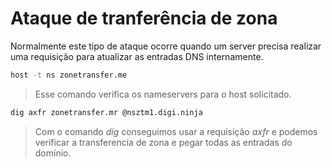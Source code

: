 # Ataque de tranferência de zona

Normalmente este tipo de ataque ocorre quando um server precisa realizar uma requisição para atualizar as entradas DNS internamente.

```bash
host -t ns zonetransfer.me
```
> Esse comando verifica os nameservers para o host solicitado.

```bash
dig axfr zonetransfer.mr @nsztm1.digi.ninja
```
> Com o comando *dig* conseguimos usar a requisição *axfr* e podemos verificar a transferencia de zona e pegar todas as entradas do domínio.
